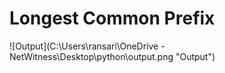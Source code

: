 # Longest Common Prefix 

![Output](C:\Users\ransari\OneDrive - NetWitness\Desktop\python\output.png "Output")